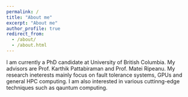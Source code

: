 ```yaml
---
permalink: /
title: "About me"
excerpt: "About me"
author_profile: true
redirect_from: 
  - /about/
  - /about.html
---
```


I am currently a PhD candidate at University of British Columbia. My advisors are Prof. Karthik Pattabiraman and Prof. Matei Ripeanu. My research ineterests mainly focus on fault tolerance systems, GPUs and general HPC computing. I am also interested in various cuttinng-edge techniques such as qauntum computing. 
